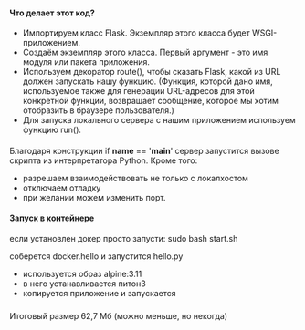 ﻿#### Что делает этот код?

* Импортируем класс Flask. Экземпляр этого класса будет WSGI-приложением.
* Создаём экземпляр этого класса. Первый аргумент - это имя модуля или пакета приложения.
* Используем декоратор route(), чтобы сказать Flask, какой из URL должен запускать нашу функцию.
(Функция, которой дано имя, используемое также для генерации URL-адресов для этой конкретной функции, возвращает сообщение, которое мы хотим отобразить в браузере пользователя.)
* Для запуска локального сервера с нашим приложением используем функцию run(). 
####
Благодаря конструкции if __name__ == '__main__' сервер запустится вызове скрипта из интерпретатора Python.
Кроме того:
* разрешаем взаимодействовать не только с локалхостом
* отключаем отладку
* при желании можем изменить порт. 

#### Запуск в контейнере
если установлен докер просто запусти: sudo bash start.sh

соберется docker.hello и запустится hello.py

* используется образ alpine:3.11
* в него устанавливается питон3
* копируется приложение и запускается
#####   
Итоговый размер 62,7 Мб (можно меньше, но некогда)



